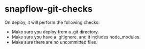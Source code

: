 # snapflow-git-checks

On deploy, it will perform the following checks:

- Make sure you deploy from a .git directory.
- Make sure you have a .gitignore, and it includes node_modules.
- Make sure there are no uncommitted files.
